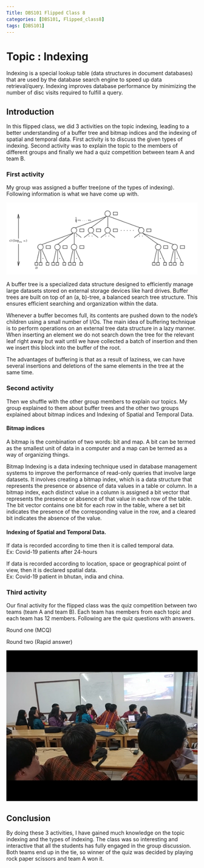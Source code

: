 ```yaml
---
Title: DBS101 Flipped Class 8
categories: [DBS101, Flipped_class8]
tags: [DBS101]
---
```


# Topic : Indexing
Indexing is a special lookup table (data structures in document databases) that are used by the database search engine to speed up data retrieval/query. Indexing improves database performance by minimizing the number of disc visits required to fulfill a query.

## Introduction
In this flipped class, we did 3 activities on the topic indexing, leading to a better understanding of a buffer tree and bitmap indices and the indexing of spatial and temporal data. First activity is to discuss the given types of indexing. Second activity was to explain the topic to the members of different groups and finally we had a quiz competition between team A and team B.

### First activity
My group was assigned a buffer tree(one of the types of indexing). Following information is what we have come up with.

![buffertree](/pictures/DBS_pictures/buffertree.png)

A buffer tree is a specialized data structure designed to efficiently manage large datasets stored on external storage devices like hard drives. Buffer trees are built on top of an (a, b)-tree, a balanced search tree structure. This ensures efficient searching and organization within the data.

Whenever a buffer becomes full, its contents are pushed down to the node’s children using a small number of I/Os. The main idea of buffering technique is to perform operations on an external tree data structure in a lazy manner. When inserting an element we do not search down the tree for the relevant leaf right away but wait until we have collected a batch of insertion and then we insert this block into the buffer of the root.

The advantages of buffering is that as a result of laziness, we can have several insertions and deletions of the same elements in the tree at the same time.

### Second activity 
Then we shuffle with the other group members to explain our topics. My group explained to them about buffer trees and the other two groups explained about bitmap indices and  Indexing of Spatial and Temporal Data.

#### Bitmap indices

A bitmap is the combination of two words: bit and map. A bit can be termed as the smallest unit of data in a computer and a map can be termed as a way of organizing things.

Bitmap Indexing is a data indexing technique used in database management systems to improve the performance of read-only queries that involve large datasets. It involves creating a bitmap index, which is a data structure that represents the presence or absence of data values in a table or column. In a bitmap index, each distinct value in a column is assigned a bit vector that represents the presence or absence of that value in each row of the table. The bit vector contains one bit for each row in the table, where a set bit indicates the presence of the corresponding value in the row, and a cleared bit indicates the absence of the value.

#### Indexing of Spatial and Temporal Data.

If data is recorded according to time then it is called temporal data.<br>
Ex: Covid-19 patients after 24-hours

If data is recorded according to location, space or geographical point of view, then it is declared spatial data.<br>
Ex: Covid-19 patient in bhutan, india and china.

### Third activity
Our final activity for the flipped class was the quiz competition between two teams (team A and team B). Each team has members from each topic and each team has 12 members. Following are the quiz questions with answers.

Round one (MCQ)

Round two (Rapid answer)

![quiz](/pictures/DBS_pictures/quiz.jpg)

## Conclusion
By doing these 3 activities, I have gained much knowledge on the topic indexing and the types of indexing. The class was so interesting and interactive that all the students has fully engaged in the group discussion.
Both teams end up in the tie, so winner of the quiz was decided by playing rock paper scissors and team A won it.
